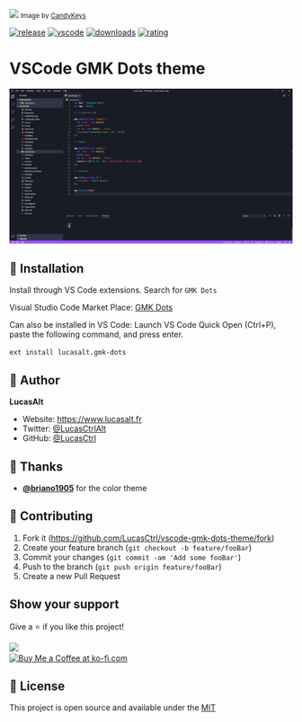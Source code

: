 ![](https://candykeys.com/img/gb/dots/dotslogo.png)
<small>Image by [CandyKeys](https://candykeys.com/group-buys/gmk-dots)</small>

[![release](https://img.shields.io/github/release/LucasCtrl/vscode-gmk-dots-theme.svg?style=for-the-badge&logo=github&logoColor=fafafa&colorA=191b25&colorB=32cb8b)](https://github.com/LucasCtrl/vscode-gmk-dots-theme/releases/latest)
[![vscode](https://img.shields.io/badge/VS_Code-v1.26+-373277.svg?style=for-the-badge&logo=microsoft&logoColor=fafafa&colorA=191b25&colorB=36c1f6)](https://code.visualstudio.com/updates/v1_26)
[![downloads](https://img.shields.io/visual-studio-marketplace/d/LucasAlt.gmk-dots?style=for-the-badge&logo=docusign&logoColor=fafafa&colorA=191b25&colorB=9b57ff)](https://marketplace.visualstudio.com/items?itemName=LucasAlt.gmk-dots)
[![rating](https://img.shields.io/visual-studio-marketplace/stars/LucasAlt.gmk-dots?style=for-the-badge&logo=reverbnation&logoColor=fafafa&colorA=191b25&colorB=ff9552)](https://marketplace.visualstudio.com/items?itemName=LucasAlt.gmk-dots)

# VSCode GMK Dots theme

![](https://github.com/LucasCtrl/vscode-gmk-dots-theme/blob/master/images/screenshot.jpg)

## 🔧 Installation
Install through VS Code extensions. Search for `GMK Dots `

Visual Studio Code Market Place: [GMK Dots](https://marketplace.visualstudio.com/items?itemName=LucasAlt.gmk-dots)

Can also be installed in VS Code: Launch VS Code Quick Open (Ctrl+P), paste the following command, and press enter.

```ext install lucasalt.gmk-dots```

## 👤 Author

**LucasAlt**
* Website: https://www.lucasalt.fr
* Twitter: [@LucasCtrlAlt](https://twitter.com/LucasCtrlAlt)
* GitHub: [@LucasCtrl](https://github.com/LucasCtrl)

## 🙏 Thanks

* [**@briano1905**](https://github.com/briano1905) for the color theme

## 🤝 Contributing

1. Fork it (https://github.com/LucasCtrl/vscode-gmk-dots-theme/fork)
2. Create your feature branch (`git checkout -b feature/fooBar`)
3. Commit your changes (`git commit -am 'Add some fooBar'`)
4. Push to the branch (`git push origin feature/fooBar`)
5. Create a new Pull Request

## Show your support

Give a ⭐️ if you like this project!

<a href="https://www.patreon.com/LucasAlt">
  <img src="https://c5.patreon.com/external/logo/become_a_patron_button@2x.png" width="160">
</a>
<br />
<a href='https://ko-fi.com/S6S21FLR2' target='_blank'>
  <img width='160' style='border:0px;width:160px;' src='https://cdn.ko-fi.com/cdn/kofi1.png?v=2' border='0' alt='Buy Me a Coffee at ko-fi.com' />
</a>

## 📝 License

This project is open source and available under the [MIT](https://github.com/LucasCtrl/vscode-gmk-dots-theme/blob/master/LICENSE)
